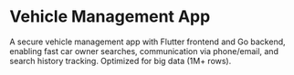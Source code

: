 # Vehicle Management App
 A secure vehicle management app with Flutter frontend and Go backend, enabling fast car owner searches, communication via phone/email, and search history tracking. Optimized for big data (1M+ rows).
